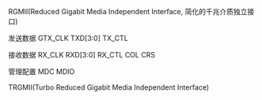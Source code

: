 RGMII(Reduced Gigabit Media Independent Interface, 简化的千兆介质独立接口)


发送数据
GTX_CLK
TXD[3:0]
TX_CTL

接收数据
RX_CLK
RXD[3:0]
RX_CTL
COL
CRS

管理配置
MDC
MDIO

TRGMII(Turbo Reduced Gigabit Media Independent Interface)